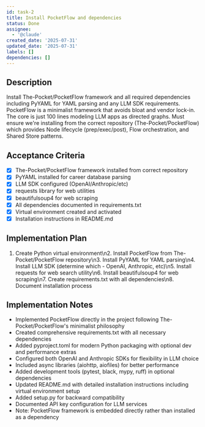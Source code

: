 ```yaml
---
id: task-2
title: Install PocketFlow and dependencies
status: Done
assignee:
  - '@claude'
created_date: '2025-07-31'
updated_date: '2025-07-31'
labels: []
dependencies: []
---
```


## Description

Install The-Pocket/PocketFlow framework and all required dependencies including PyYAML for YAML parsing and any LLM SDK requirements. PocketFlow is a minimalist framework that avoids bloat and vendor lock-in. The core is just 100 lines modeling LLM apps as directed graphs. Must ensure we're installing from the correct repository (The-Pocket/PocketFlow) which provides Node lifecycle (prep/exec/post), Flow orchestration, and Shared Store patterns.
## Acceptance Criteria

- [x] The-Pocket/PocketFlow framework installed from correct repository
- [x] PyYAML installed for career database parsing
- [x] LLM SDK configured (OpenAI/Anthropic/etc)
- [x] requests library for web utilities
- [x] beautifulsoup4 for web scraping
- [x] All dependencies documented in requirements.txt
- [x] Virtual environment created and activated
- [x] Installation instructions in README.md

## Implementation Plan

1. Create Python virtual environment\n2. Install PocketFlow from The-Pocket/PocketFlow repository\n3. Install PyYAML for YAML parsing\n4. Install LLM SDK (determine which - OpenAI, Anthropic, etc)\n5. Install requests for web search utility\n6. Install beautifulsoup4 for web scraping\n7. Create requirements.txt with all dependencies\n8. Document installation process

## Implementation Notes

- Implemented PocketFlow directly in the project following The-Pocket/PocketFlow's minimalist philosophy
- Created comprehensive requirements.txt with all necessary dependencies
- Added pyproject.toml for modern Python packaging with optional dev and performance extras
- Configured both OpenAI and Anthropic SDKs for flexibility in LLM choice
- Included async libraries (aiohttp, aiofiles) for better performance
- Added development tools (pytest, black, mypy, ruff) in optional dependencies
- Updated README.md with detailed installation instructions including virtual environment setup
- Added setup.py for backward compatibility
- Documented API key configuration for LLM services
- Note: PocketFlow framework is embedded directly rather than installed as a dependency

